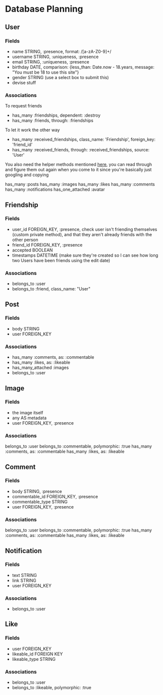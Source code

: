 # Database Planning

## User
### Fields
- name STRING, :presence, format: /[a-zA-Z0-9]+/
- username STRING, :uniqueness, :presence
- email STRING, :uniqueness, :presence
- birthday DATE, comparison: {less_than: Date.now - 18.years, message: "You must be 18 to use this site"}
- gender STRING (use a select box to submit this)
- devise stuff

### Associations
To request friends
- has_many :friendships, dependent: :destroy
- has_many :friends, through: :friendships

To let it work the other way
- has_many :received_friendships, class_name: 'Friendship', foreign_key: 'friend_id'
- has_many :received_friends, through: :received_friendships, source: 'User'

You also need the helper methods mentioned [here](https://stackoverflow.com/questions/49213989/implement-a-friendship-model-with-has-and-belongs-to-many-in-rails), you can read through and figure them out again when you come to it since you're basically just googling and copying

has_many :posts
has_many :images
has_many :likes
has_many :comments
has_many :notifications
has_one_attached :avatar

## Friendship
### Fields
- user_id FOREIGN_KEY, :presence, check user isn't friending themselves (custom private method), and that they aren't already friends with the other person
- friend_id FOREIGN_KEY, :presence
- accepted BOOLEAN
- timestamps DATETIME (make sure they're created so I can see how long two Users have been friends using the edit date)

### Associations
- belongs_to :user
- belongs_to :friend, class_name: "User"


<!-- TODO: I'm using ActionText for this -->
## Post
### Fields
- body STRING
- user FOREIGN_KEY

### Associations
- has_many :comments, as: :commentable
- has_many :likes, as: :likeable
- has_many_attached :images
- belongs_to :user


<!-- TODO: I'm using ActiveStorage for these -->
## Image
### Fields
- the image itself
- any AS metadata
- user FOREIGN_KEY, :presence

### Associations
belongs_to :user
belongs_to :commentable, polymorphic: :true
has_many :comments, as: :commentable
has_many :likes, as: :likeable


## Comment
### Fields
- body STRING, :presence
- commentable_id FOREIGN_KEY, :presence
- commentable_type STRING
- user FOREIGN_KEY, :presence

### Associations
belongs_to :user
belongs_to :commentable, polymorphic: :true
has_many :comments, as: :commentable
has_many :likes, as: :likeable


## Notification
### Fields
- text STRING
- link STRING
- user FOREIGN_KEY

### Associations
- belongs_to :user


## Like
### Fields
- user FOREIGN_KEY
- likeable_id FOREIGN KEY
- likeable_type STRING

### Associations
- belongs_to :user
- belongs_to :likeable, polymorphic: :true
